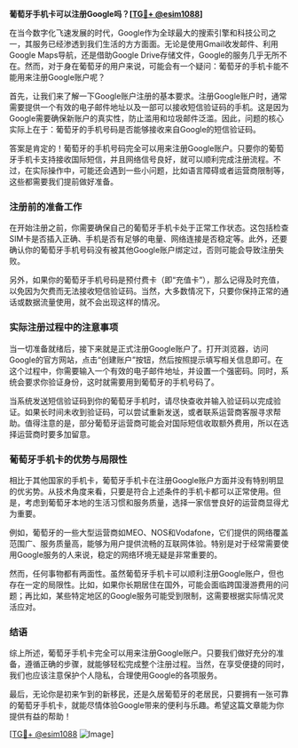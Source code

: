 **葡萄牙手机卡可以注册Google吗？[[TG💪+ @esim1088](https://t.me/s/esim1088)]**

在当今数字化飞速发展的时代，Google作为全球最大的搜索引擎和科技公司之一，其服务已经渗透到我们生活的方方面面。无论是使用Gmail收发邮件、利用Google Maps导航，还是借助Google Drive存储文件，Google的服务几乎无所不在。然而，对于身在葡萄牙的用户来说，可能会有一个疑问：葡萄牙的手机卡能不能用来注册Google账户呢？

首先，让我们来了解一下Google账户注册的基本要求。注册Google账户时，通常需要提供一个有效的电子邮件地址以及一部可以接收短信验证码的手机。这是因为Google需要确保新账户的真实性，防止滥用和垃圾邮件泛滥。因此，问题的核心实际上在于：葡萄牙的手机号码是否能够接收来自Google的短信验证码。

答案是肯定的！葡萄牙的手机号码完全可以用来注册Google账户。只要你的葡萄牙手机卡支持接收国际短信，并且网络信号良好，就可以顺利完成注册流程。不过，在实际操作中，可能还会遇到一些小问题，比如语言障碍或者运营商限制等，这些都需要我们提前做好准备。

### 注册前的准备工作

在开始注册之前，你需要确保自己的葡萄牙手机卡处于正常工作状态。这包括检查SIM卡是否插入正确、手机是否有足够的电量、网络连接是否稳定等。此外，还要确认你的葡萄牙手机号码没有被其他Google账户绑定过，否则可能会导致注册失败。

另外，如果你的葡萄牙手机号码是预付费卡（即“充值卡”），那么记得及时充值，以免因为欠费而无法接收短信验证码。当然，大多数情况下，只要你保持正常的通话或数据流量使用，就不会出现这样的情况。

### 实际注册过程中的注意事项

当一切准备就绪后，接下来就是正式注册Google账户了。打开浏览器，访问Google的官方网站，点击“创建账户”按钮，然后按照提示填写相关信息即可。在这个过程中，你需要输入一个有效的电子邮件地址，并设置一个强密码。同时，系统会要求你验证身份，这时就需要用到葡萄牙的手机号码了。

当系统发送短信验证码到你的葡萄牙手机时，请尽快查收并输入验证码以完成验证。如果长时间未收到验证码，可以尝试重新发送，或者联系运营商客服寻求帮助。值得注意的是，部分葡萄牙运营商可能会对国际短信收取额外费用，所以在选择运营商时要多加留意。

### 葡萄牙手机卡的优势与局限性

相比于其他国家的手机卡，葡萄牙手机卡在注册Google账户方面并没有特别明显的优劣势。从技术角度来看，只要是符合上述条件的手机卡都可以正常使用。但是，考虑到葡萄牙本地的生活习惯和服务质量，选择一家信誉良好的运营商显得尤为重要。

例如，葡萄牙的一些大型运营商如MEO、NOS和Vodafone，它们提供的网络覆盖范围广、服务质量高，能够为用户提供流畅的互联网体验。特别是对于经常需要使用Google服务的人来说，稳定的网络环境无疑是非常重要的。

然而，任何事物都有两面性。虽然葡萄牙手机卡可以顺利注册Google账户，但也存在一定的局限性。比如，如果你长期居住在国外，可能会面临跨国漫游费用的问题；再比如，某些特定地区的Google服务可能受到限制，这需要根据实际情况灵活应对。

### 结语

综上所述，葡萄牙手机卡完全可以用来注册Google账户。只要我们做好充分的准备，遵循正确的步骤，就能够轻松完成整个注册过程。当然，在享受便捷的同时，我们也应该注意保护个人隐私，合理使用Google的各项服务。

最后，无论你是初来乍到的新移民，还是久居葡萄牙的老居民，只要拥有一张可靠的葡萄牙手机卡，就能尽情体验Google带来的便利与乐趣。希望这篇文章能为你提供有益的帮助！

[[TG💪+ @esim1088](https://t.me/s/esim1088) ![Image](https://i.postimg.cc/4NQfJmqS/Snipaste-2025-05-13-00-14-12.png)]